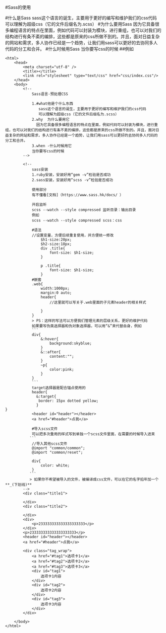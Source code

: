 #Sass的使用

#什么是Sass
sass这个语言的诞生，主要用于更好的编写和维护我们的css代码<br/>
 可以理解为超级css（它的文件后缀名为.scss）
#为什么要用Sass
因为它具备很多编程语言的特点在里面，例如代码可以封装为模块，进行重组，也可以对我们的结构进行有条不紊的编排，这些都是原来的css所做不到的。并且，面对日益复杂的网站和需求，多人协作已经是一个趋势，让我们用sass可以更好的去协同多人代码的分工和合并。
#什么时候用Sass
当你要写css的时候
##例如
```
<html>
	<head>
		<meta charset="utf-8" />
		<title></title>
		<link rel="stylesheet" type="text/css" href="css/index.css"/>
	</head>
	<body>
		<!--
			Sass语言-预处理CSS
			
			1.#what他是个什么东西
			   sass这个语言的诞生，主要用于更好的编写和维护我们的css代码
			   可以理解为超级css（它的文件后缀名为.scss）
			2.why  为什么要用它
			  因为它具备很多编程语言的特点在里面，例如代码可以封装为模块，进行重组，也可以对我们的结构进行有条不紊的编排，这些都是原来的css所做不到的。并且，面对日益复杂的网站和需求，多人协作已经是一个趋势，让我们用sass可以更好的去协同多人代码的分工和合并。
			3.when -什么时候用它
			当你要写css的时候
		-->
		
		<!--
			sass安装
			1.ruby安装，安装好用“gem -v”检验是否成功
			2.sass安装，安装好用“scss -v”检验是否成功
			
			使用部分
			有不懂看[文档]（https://www.sass.hk/docs/ ）
			
			开启监听
			scss --watch --style compressed 监听目录：输出目录
			例如
			scss --watch --style compressed scss：css
			
			#语法
			//设置变量，方便后续重复使用，并方便统一修改
				$h1-size:20px;
				$h2-size:18px;
				div .title{
				    font-size: $h1-size;
				}
				
				p .title{
				    font-size: $h1-size;
				}
            #嵌套
            .web{
            	width:1000px;
            	margin:0 auto;
            	header{
            		//这里就可以写关于.web里面的子元素header的相关样式
            		
            	}
            }
            > PS：这样的写法可以方便我们管理元素的层级关系，更好的维护代码
            如果要写伪类选择器和伪对象选择器，可以用“&”来代替自身，例如
            ```
            div{
            	&:hover{
            		background:skyblue;
            	}
            	&::after{
            		content:"";
            	}
            	~p{
            		color:pink;
            	}
            }
            ```
            target选择器是配合锚点使用的
            header{
              &:target{
               border: 15px dotted yellow;
              }
}
            <header id="header"></header>
		    <a href="#header">点我</a>
		    
		    #导入scss文件
		    可以把多次重用的样式写到单独一个scss文件里面，在需要的时候导入进来
		   ```
		    //导入其他scss文件
			@import "common/common";
			@import "common/reset";
			
			div{
			    color: white; 
			}
		   ```
		   > 如果你不希望被导入的文件，被编译成css文件，可以在它的名字掐年加一个**_(下划线)**
		-->
        <div class="title1">
        	
        </div>
        <div class="title2">
        	
        </div>
		<div>
			<p>233333333333333333333</p>
		</div>
		<p>233333333333333333333</p>
		<header id="header"></header>
		<a href="#header">点我</a>
		
		<div class="tag_wrap">
			<a href="#tag1">选项卡1</a>
			<a href="#tag2">选项卡2</a>
			<a href="#tag3">选项卡3</a>
			<div id="tag1">
				选项卡1内容
			</div>
			<div id="tag2">
				选项卡2内容
			</div>
			<div id="tag3">
				选项卡3内容
			</div>
		</div>
		
	</body>
</html>
```